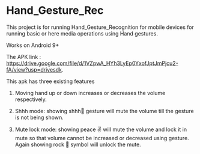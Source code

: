 # Hand_Gesture_Rec
This project is for running Hand_Gesture_Recognition for mobile devices for running basic  or here media operations using Hand gestures.

Works on Android 9+

The APK link : https://drive.google.com/file/d/1VZpwA_HYh3LyEp0YxofJptJmPjcu2-fA/view?usp=drivesdk.

This apk has three existing features

1. Moving hand up or down increases or decreases the volume respectively.

2. Shhh mode: showing shhh🤫 gesture will mute the volume till the gesture is not being shown.

3. Mute lock mode: showing peace ✌️ will mute the volume and lock it in mute so that volume cannot be increased or decreased using gesture. Again showing rock 🤘 symbol will unlock the mute.
